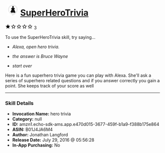 # &nbsp;<img src="skill_icon" alt="SuperHeroTrivia icon" width="36"> [SuperHeroTrivia](http://alexa.amazon.com/#skills/amzn1.echo-sdk-ams.app.e470d015-3677-459f-b1a9-f388b175e864)
![1 stars](../../images/ic_star_black_18dp_1x.png)![1 stars](../../images/ic_star_border_black_18dp_1x.png)![1 stars](../../images/ic_star_border_black_18dp_1x.png)![1 stars](../../images/ic_star_border_black_18dp_1x.png)![1 stars](../../images/ic_star_border_black_18dp_1x.png) 3

To use the SuperHeroTrivia skill, try saying...

* *Alexa, open hero trivia.*

* *the answer is Bruce Wayne*

* *start over*

Here is a fun superhero trivia game you can play with Alexa. She'll ask a series of superhero related questions and if you answer correctly you gain a point. She keeps track of your score as well

***

### Skill Details

* **Invocation Name:** hero trivia
* **Category:** null
* **ID:** amzn1.echo-sdk-ams.app.e470d015-3677-459f-b1a9-f388b175e864
* **ASIN:** B01J4JA6M4
* **Author:** Jonathan Langford
* **Release Date:** July 29, 2016 @ 05:56:28
* **In-App Purchasing:** No
